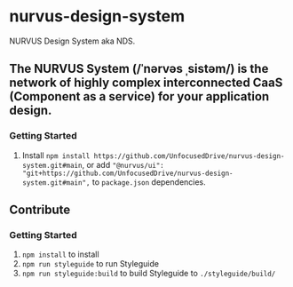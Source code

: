 # nurvus-design-system
NURVUS Design System aka NDS.

## The NURVUS System (/ˈnərvəs ˌsistəm/) is the network of highly complex interconnected CaaS (Component as a service) for your application design.


### Getting Started
1. Install `npm install https://github.com/UnfocusedDrive/nurvus-design-system.git#main`, or add `"@nurvus/ui": "git+https://github.com/UnfocusedDrive/nurvus-design-system.git#main",` to `package.json` dependencies.

## Contribute
### Getting Started
1. `npm install` to install
2. `npm run styleguide` to run Styleguide
3. `npm run styleguide:build` to build Styleguide to `./styleguide/build/`